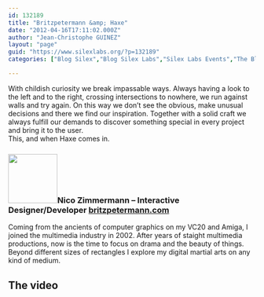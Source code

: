 ```yaml
---
id: 132189
title: "Britzpetermann &amp; Haxe"
date: "2012-04-16T17:11:02.000Z"
author: "Jean-Christophe GUINEZ"
layout: "page"
guid: "https://www.silexlabs.org/?p=132189"
categories: ["Blog Silex","Blog Silex Labs","Silex Labs Events","The Blog"]

---
```

With childish curiosity we break impassable ways. Always having a look to the left and to the right, crossing intersections to nowhere, we run against walls and try again. On this way we don’t see the obvious, make unusual decisions and there we find our inspiration. Together with a solid craft we always fulfill our demands to discover something special in every project and bring it to the user.  
This, and when Haxe comes in.

### <a href="https://www.silexlabs.org/?attachment_id=132190" rel="attachment wp-att-132190"><img class="alignleft size-full wp-image-132190" src="http://localhost:8080/wp-content/uploads/2012/04/nico-zimmermann1.jpg" alt="" width="100" height="100" /></a>Nico Zimmermann &#8211; Interactive Designer/Developer [britzpetermann.com](http://britzpetermann.com/)

Coming from the ancients of computer graphics on my VC20 and Amiga, I joined the multimedia industry in 2002. After years of staight multimedia productions, now is the time to focus on drama and the beauty of things. Beyond different sizes of rectangles I explore my digital martial arts on any kind of medium.

## The video
























